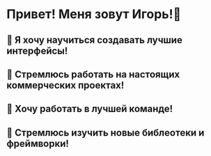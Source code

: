 # Привет! Меня зовут Игорь!:wave:

## :radio_button: Я хочу научиться создавать лучшие интерфейсы!

## :office: Стремлюсь работать на настоящих коммерческих проектах!

## :100: Хочу работать в лучшей команде!

## :construction_worker: Стремлюсь изучить новые библеотеки и фреймворки!
